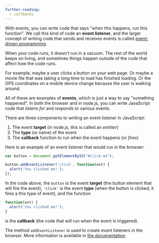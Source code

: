 ```yaml
---
further-reading:
  - callbacks
---
```

With events, you can write code that says "when this happens, run this function". We call this kind of code an **event listener**, and the larger concept of writing code that sends and receives events is called [event-driven programming](http://en.wikipedia.org/wiki/Event-driven_programming).

When your code runs, it doesn't run in a vacuum. The rest of the world keeps on living, and sometimes things happen outside of the code that affect how the code runs.

For example, maybe a user clicks a button on your web page. Or maybe a movie file that was taking a long time to load has finished loading. Or the GPS coordinates on a mobile device change because the user is walking around.

All of these are examples of **events**, which is just a way to say "something happened". In both the browser and in node.js, you can write JavaScript code that _listens for_ and _responds to_ various events.

There are three components to writing an event listener in JavaScript:

1. The event **target** (in node.js, this is called an _emitter_)
2. The **type** (or name) of the event
3. The **callback** function to run when the event happens (or _fires_)

Here is an example of an event listener that would run in the browser:

```javascript
var button = document.getElementById("#click-me");

button.addEventListener('click', function(evt) {
  alert('You clicked me!');
});
```

In the code above, the `button` is the event **target** (the button element that will fire the event), `'click'` is the event **type** (when the button is clicked, it fires a this type of event), and the function

```javascript
function(evt) {
  alert('You clicked me!');
}
```

is the **callback** (the code that will run when the event is triggered).

The method `addEventListener` is used to create event listeners in the browser. More information is available in [the documentation](https://developer.mozilla.org/en-US/docs/Web/API/EventTarget.addEventListener).

